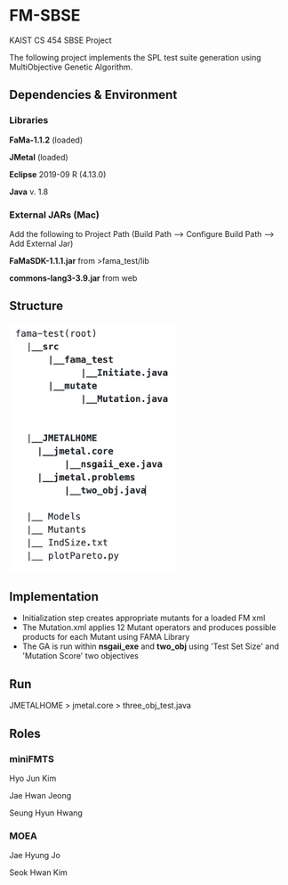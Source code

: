 # FM-SBSE
KAIST CS 454 SBSE Project

The following project implements the SPL test suite generation using MultiObjective Genetic Algorithm.

## Dependencies  & Environment
### Libraries
__FaMa-1.1.2__ (loaded)

__JMetal__ (loaded)


__Eclipse__ 2019-09 R (4.13.0)

__Java__ v. 1.8


### External JARs (Mac)

Add the following to Project Path (Build Path --> Configure Build Path --> Add External Jar)

__FaMaSDK-1.1.1.jar__ from >fama_test/lib

__commons-lang3-3.9.jar__ from web



## Structure

<img src="fmts_structure.png" alt="structure" width="300"/>
  
## Implementation
- Initialization step creates appropriate mutants for a loaded FM xml
- The Mutation.xml applies 12 Mutant operators and produces possible products for each Mutant using FAMA Library
- The GA is run within __nsgaii_exe__ and __two_obj__ using 'Test Set Size' and 'Mutation Score' two objectives

## Run

JMETALHOME > jmetal.core > three_obj_test.java

## Roles
### miniFMTS
Hyo Jun Kim

Jae Hwan Jeong

Seung Hyun Hwang

### MOEA
Jae Hyung Jo

Seok Hwan Kim

